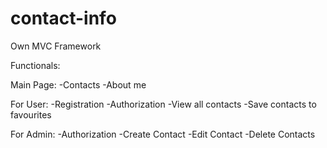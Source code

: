 # contact-info
Own MVC Framework

Functionals:

Main Page:
-Contacts
-About me

For User:
-Registration
-Authorization
-View all contacts
-Save contacts to favourites

For Admin:
-Authorization
-Create Contact
-Edit Contact
-Delete Contacts

